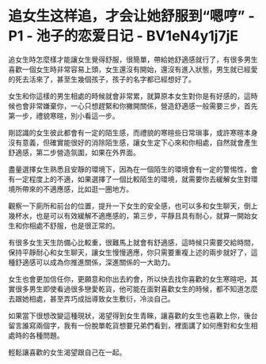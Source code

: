 # 追女生这样追，才会让她舒服到“嗯哼” - P1 - 池子的恋爱日记 - BV1eN4y1j7jE

追女生時怎麼樣才能讓女生覺得舒服，很簡單，帶給她舒適感就行了，有很多男生喜歡一個女生時非常容易上頭，女生還沒有開始，還沒有進入狀態，男生就已經愛的死去活來了，甚至生幾個孩子，孩子的名字都已經想好了。

女生和你這樣的男生相處的時候就會非常累，就算原本女生對你是有好感的，這時候也會非常嫌棄你，一心只想趕緊和你撇開關係，營造舒適感一般需要三步，首先第一步，禮貌寒暄，別小看這一步。

剛認識的女生彼此都會有一定的陌生感，而禮貌的寒暄些日常瑣事，或許寒暄本身沒有意義，但確實能很好的消除陌生感，讓女生定下心來和你相處，自然就會產生舒適感，第二步營造氛圍，如果在外界面。

盡量選擇女生熟悉且安靜的環境下，因為在一個陌生的環境會有一定的警惕性，會有一定程度上的不適，如果選擇了一個比較陌生的環境，就需要你去緩解女生對環境所帶來的不適應感，比如逛一圈地方。

觀察一下廁所和前台的位置，提升一下女生的安全感，也可以多和女生聊天，倒上幾杯水，也是可以有效緩解不適應感的，第三步，平靜且具有耐心，就算一開始女生和你相處不舒服，也是很正常的。

有很多女生天生防備心比較重，很難馬上就會有舒適感，這時候只需要交給時間，保持平靜耐心和女生聊天，讓女生慢慢適應，你只需要重複上述的兩步就好了，這種舒適感可以成為你推進關係，深進關係的一大助力。

女生也會更加信任你，更願意和你出去約會，所以快去找你喜歡的女生寒暄吧，其實很多男生即使看過很多戀愛乾貨，他可能在面對喜歡女生的時候，都不知道怎麼去跟她相處，甚至弄巧成拙導致女生敷衍，冷淡自己。

如果當下很想改變這種現狀，渴望得到女生青睞，讓喜歡的女生也喜歡上你，後台留言誰寫兩個字，我有一份脫單乾貨想要兄弟們看到，裡面講了如何應對和女生相處時的各種問題。

輕鬆讓喜歡的女生渴望跟自己在一起。